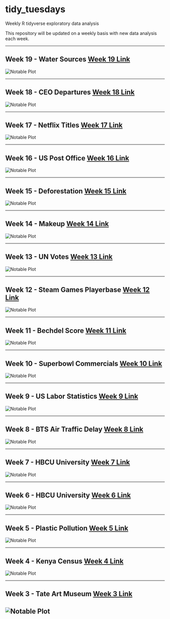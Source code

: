 # tidy_tuesdays
Weekly R tidyverse exploratory data analysis

This repository will be updated on a weekly basis with new data analysis each week. 

----------------------------------------------------------------------------------
## Week 19 - Water Sources [Week 19 Link](https://github.com/Tgordon523/tidy_tuesdays/tree/main/05-04-2021)
![Notable Plot](https://github.com/Tgordon523/tidy_tuesdays/blob/main/05-04-2021/plots/ceo_departures.png)

----------------------------------------------------------------------------------
## Week 18 - CEO Departures [Week 18 Link](https://github.com/Tgordon523/tidy_tuesdays/tree/main/04-27-2021)
![Notable Plot](https://github.com/Tgordon523/tidy_tuesdays/blob/main/04-27-2021/plots/ceo_departures.png)

----------------------------------------------------------------------------------
## Week 17 - Netflix Titles [Week 17 Link](https://github.com/Tgordon523/tidy_tuesdays/tree/main/04-20-2021)
![Notable Plot](https://github.com/Tgordon523/tidy_tuesdays/blob/main/04-20-2021/plots/genre_breakdown.png)

----------------------------------------------------------------------------------
## Week 16 - US Post Office [Week 16 Link](https://github.com/Tgordon523/tidy_tuesdays/tree/main/04-13-2021)
![Notable Plot](https://github.com/Tgordon523/tidy_tuesdays/blob/main/04-13-2021/plots/state_post_offices.png)

----------------------------------------------------------------------------------
## Week 15 - Deforestation [Week 15 Link](https://github.com/Tgordon523/tidy_tuesdays/tree/main/04-06-2021)
![Notable Plot](https://github.com/Tgordon523/tidy_tuesdays/blob/main/04-06-2021/plots/average_forest_area_overtime.png)

----------------------------------------------------------------------------------
## Week 14 - Makeup [Week 14 Link](https://github.com/Tgordon523/tidy_tuesdays/tree/main/03-30-2021)
![Notable Plot](https://github.com/Tgordon523/tidy_tuesdays/blob/main/03-30-2021/plots/makeup_shades.png)

----------------------------------------------------------------------------------
## Week 13 - UN Votes [Week 13 Link](https://github.com/Tgordon523/tidy_tuesdays/tree/main/03-23-2021)
![Notable Plot](https://github.com/Tgordon523/tidy_tuesdays/blob/main/03-23-2021/plots/important_votes_over_years.png)

----------------------------------------------------------------------------------
## Week 12 - Steam Games Playerbase [Week 12 Link](https://github.com/Tgordon523/tidy_tuesdays/tree/main/03-16-2021)
![Notable Plot](https://github.com/Tgordon523/tidy_tuesdays/blob/main/03-16-2021/plots/steam_popular_game_avg.png)

----------------------------------------------------------------------------------
## Week 11 - Bechdel Score [Week 11 Link](https://github.com/Tgordon523/tidy_tuesdays/tree/main/03-09-2021)
![Notable Plot](https://github.com/Tgordon523/tidy_tuesdays/blob/main/03-09-2021/plots/runtime_dist.png)

----------------------------------------------------------------------------------
## Week 10 - Superbowl Commercials [Week 10 Link](https://github.com/Tgordon523/tidy_tuesdays/tree/main/03-02-2021)
![Notable Plot](https://github.com/Tgordon523/tidy_tuesdays/blob/main/03-02-2021/plots/superbowl_sex_usage.png)

----------------------------------------------------------------------------------
## Week 9 - US Labor Statistics [Week 9 Link](https://github.com/Tgordon523/tidy_tuesdays/tree/main/02-23-2021)
![Notable Plot](https://github.com/Tgordon523/tidy_tuesdays/blob/main/02-23-2021/plots/race_weekly_earnings.png)

----------------------------------------------------------------------------------
## Week 8 - BTS Air Traffic Delay [Week 8 Link](https://github.com/Tgordon523/tidy_tuesdays/tree/main/02-16-2021)
![Notable Plot](https://github.com/Tgordon523/tidy_tuesdays/blob/main/02-16-2021/plots/Airline_delays.png)

----------------------------------------------------------------------------------
## Week 7 - HBCU University [Week 7 Link](https://github.com/Tgordon523/tidy_tuesdays/tree/main/02-09-2021)
![Notable Plot](https://github.com/Tgordon523/tidy_tuesdays/blob/main/02-09-2021/plots/Income_changes_family.png)

----------------------------------------------------------------------------------
## Week 6 - HBCU University [Week 6 Link](https://github.com/Tgordon523/tidy_tuesdays/tree/main/02-02-2021)
![Notable Plot](https://github.com/Tgordon523/tidy_tuesdays/blob/main/02-02-2021/plots/student_unversity_program_enrollments.png)

----------------------------------------------------------------------------------
## Week 5 - Plastic Pollution [Week 5 Link](https://github.com/Tgordon523/tidy_tuesdays/tree/main/01-26-2021)
![Notable Plot](https://github.com/Tgordon523/tidy_tuesdays/blob/main/01-26-2021/plots/Events_by_Country_2019_vs_2020.png)

----------------------------------------------------------------------------------
## Week 4 - Kenya Census [Week 4 Link](https://github.com/Tgordon523/tidy_tuesdays/tree/main/01-19-2021)
![Notable Plot](https://github.com/Tgordon523/tidy_tuesdays/blob/main/01-19-2021/plots/Crops_Across_Kenyan_Counties.png)

----------------------------------------------------------------------------------
## Week 3 - Tate Art Museum [Week 3 Link](https://github.com/Tgordon523/tidy_tuesdays/tree/main/01-12-2021)
![Notable Plot](https://github.com/Tgordon523/tidy_tuesdays/blob/main/01-12-2021/plots/Art_Collection_changes_over_years.png)
----------------------------------------------------------------------------------

